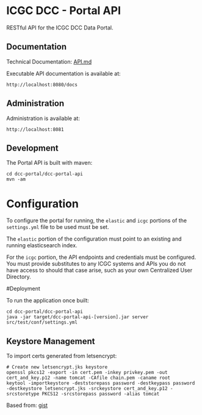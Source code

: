# ICGC DCC - Portal API

RESTful API for the ICGC DCC Data Portal. 

## Documentation

Technical Documentation: [API.md](./API.md)

Executable API documentation is available at:

	http://localhost:8080/docs

## Administration

Administration is available at:

	http://localhost:8081
  
## Development

The Portal API is built with maven:

```shell
cd dcc-portal/dcc-portal-api
mvn -am
```

# Configuration

To configure the portal for running, the `elastic` and `icgc` portions of the `settings.yml` file
to be used must be set.

The `elastic` portion of the configuration must point to an existing and running elasticsearch index. 

For the `icgc` portion, the API endpoints and credentials must be configured. You must provide substitutes to any
ICGC systems and APIs you do not have access to should that case arise, such as your own Centralized User Directory. 

#Deployment

To run the application once built:

```shell
cd dcc-portal/dcc-portal-api
java -jar target/dcc-portal-api-[version].jar server src/test/conf/settings.yml
``` 
  
Keystore Management
---
To import certs generated from letsencrypt:
 

```shell
# Create new letsencrypt.jks keystore
openssl pkcs12 -export -in cert.pem -inkey privkey.pem -out cert_and_key.p12 -name tomcat -CAfile chain.pem -caname root
keytool -importkeystore -deststorepass password -destkeypass password -destkeystore letsencrypt.jks -srckeystore cert_and_key.p12 -srcstoretype PKCS12 -srcstorepass password -alias tomcat
```
Based from: [gist](https://gist.github.com/mihkels/6e30e8e21acc68a55482#file-letsencrypt-sh-L9-L12)

